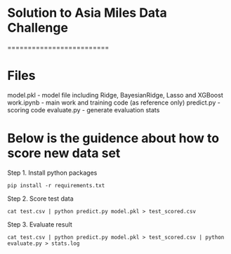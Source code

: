 # Solution to Asia Miles Data Challenge
=========================

# Files
model.pkl - model file including Ridge, BayesianRidge, Lasso and XGBoost 
work.ipynb - main work and training code (as reference only)
predict.py - scoring code
evaluate.py - generate evaluation stats

# Below is the guidence about how to score new data set

Step 1. Install python packages

```
pip install -r requirements.txt
```

Step 2. Score test data

```
cat test.csv | python predict.py model.pkl > test_scored.csv
```

Step 3. Evaluate result

```
cat test.csv | python predict.py model.pkl > test_scored.csv | python evaluate.py > stats.log
```
